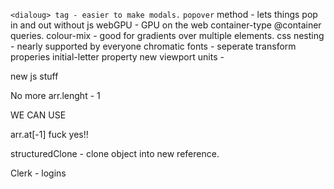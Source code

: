 `<dialoug> tag - easier to make modals.`
`popover` method - lets things pop in and out without js
webGPU - GPU on the web
container-type
@container queries. 
colour-mix - good for gradients over multiple elements. 
css nesting - nearly supported by everyone
chromatic fonts - 
seperate transform properies
initial-letter property
new viewport units - 


new js  stuff

No more arr.lenght - 1 

WE CAN USE 

arr.at[-1] fuck yes!! 

structuredClone - clone object into new reference. 








Clerk - logins